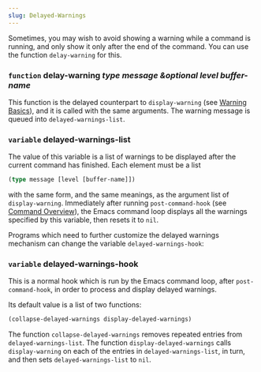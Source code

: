 ```yaml
---
slug: Delayed-Warnings
---
```


Sometimes, you may wish to avoid showing a warning while a command is running, and only show it only after the end of the command. You can use the function `delay-warning` for this.

### <span className="tag function">`function`</span> **delay-warning** *type message \&optional level buffer-name*

This function is the delayed counterpart to `display-warning` (see [Warning Basics](/docs/elisp/Warning-Basics)), and it is called with the same arguments. The warning message is queued into `delayed-warnings-list`.

### <span className="tag variable">`variable`</span> **delayed-warnings-list**

The value of this variable is a list of warnings to be displayed after the current command has finished. Each element must be a list

```lisp
(type message [level [buffer-name]])
```

with the same form, and the same meanings, as the argument list of `display-warning`. Immediately after running `post-command-hook` (see [Command Overview](/docs/elisp/Command-Overview)), the Emacs command loop displays all the warnings specified by this variable, then resets it to `nil`.

Programs which need to further customize the delayed warnings mechanism can change the variable `delayed-warnings-hook`:

### <span className="tag variable">`variable`</span> **delayed-warnings-hook**

This is a normal hook which is run by the Emacs command loop, after `post-command-hook`, in order to process and display delayed warnings.

Its default value is a list of two functions:

```lisp
(collapse-delayed-warnings display-delayed-warnings)
```

The function `collapse-delayed-warnings` removes repeated entries from `delayed-warnings-list`. The function `display-delayed-warnings` calls `display-warning` on each of the entries in `delayed-warnings-list`, in turn, and then sets `delayed-warnings-list` to `nil`.
